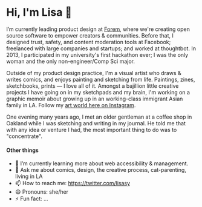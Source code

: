 # Hi, I'm Lisa 👋

I’m currently leading product design at [Forem](https://www.forem.com/), where we're creating open source software to empower creators & communities. Before that, I designed trust, safety, and content moderation tools at Facebook; freelanced with large companies and startups; and worked at thoughtbot. In 2013, I participated in my university's first hackathon ever; I was the only woman and the only non-engineer/Comp Sci major. 

Outside of my product design practice, I'm a visual artist who draws & writes comics, and enjoys painting and sketching from life. Paintings, zines, sketchbooks, prints — I love all of it. Amongst a bajillion little creative projects I have going on in my sketchpads and my brain, I'm working on a graphic memoir about growing up in an working-class immigrant Asian family in LA. Follow my [art world here on Instagram](https://www.instagram.com/lisasyart/).

One evening many years ago, I met an older gentleman at a coffee shop in Oakland while I was sketching and writing in my journal. He told me that with any idea or venture I had, the most important thing to do was to "concentrate". 


#### Other things
- 🌱 I’m currently learning more about web accessibility & management.
- 💬 Ask me about comics, design, the creative process, cat-parenting, living in LA
- 📫 How to reach me: https://twitter.com/lisasy
- 😄 Pronouns: she/her
- ⚡ Fun fact: ...
